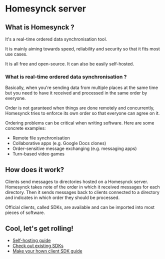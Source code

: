 # Homesynck server

## What is Homesynck ? 
It's a real-time ordered data synchronisation tool.

It is mainly aiming towards speed, reliability and security so that it fits most use cases.

It is all free and open-source. It can also be easily self-hosted.

### What is real-time ordered data synchronisation ?
Basically, when you're sending data from multiple places at the same time but you need to have it received and processed in the same order by everyone.

Order is not garanteed when things are done remotely and concurrently, Homesynck tries to enforce its own order so that everyone can agree on it.

Ordering problems can be critical when writing software. Here are some concrete examples:

- Remote file synchronisation
- Collaborative apps (e.g. Google Docs clones)
- Order-sensitive message exchanging (e.g. messaging apps)
- Turn-based video games

## How does it work?
Clients send messages to directories hosted on a Homesynck server. Homesynck takes note of the order in which it received messages for each directory. Then it sends messages back to clients connected to a directory and indicates in which order they should be processed.

Official clients, called SDKs, are available and can be imported into most pieces of software.

## Cool, let's get rolling!
- [Self-hosting guide](./docs/self_host_guide.md)
- [Check out existing SDKs](https://homesynck.anicetnougaret.fr/)
- [Make your hown client SDK guide](docs/channels_docs.md)